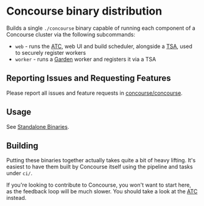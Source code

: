 # Concourse binary distribution

Builds a single `./concourse` binary capable of running each component of a
Concourse cluster via the following subcommands:

* `web` - runs the [ATC](https://github.com/concourse/atc), web UI and build
  scheduler, alongside a [TSA](https://github.com/concourse/tsa), used to
  securely register workers
* `worker` - runs a [Garden](https://github.com/cloudfoundry/garden) worker and
  registers it via a TSA

## Reporting Issues and Requesting Features

Please report all issues and feature requests in [concourse/concourse](https://github.com/concourse/concourse/issues).

## Usage

See [Standalone Binaries](https://concourse-ci.org/binaries.html).


## Building

Putting these binaries together actually takes quite a bit of heavy lifting.
It's easiest to have them built by Concourse itself using the pipeline and
tasks under `ci/`.

If you're looking to contribute to Concourse, you won't want to start here, as
the feedback loop will be much slower. You should take a look at the
[ATC](https://github.com/concourse/atc) instead.

